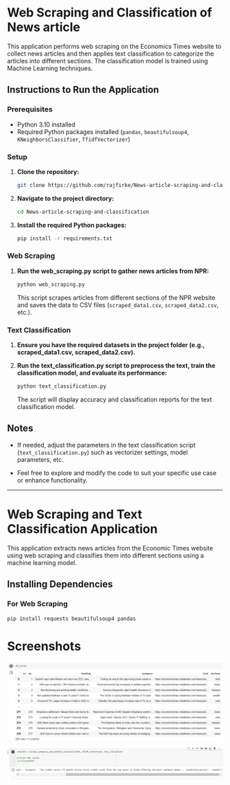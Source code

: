 # Web Scraping and Classification of News article

This application performs web scraping on the Economics Times website to collect news articles and then applies text classification to categorize the articles into different sections. The classification model is trained using Machine Learning techniques.

## Instructions to Run the Application

### Prerequisites 

- Python 3.10 installed
- Required Python packages installed (`pandas`, `beautifulsoup4`, `KNeighborsClassifier`, `TfidfVectorizer`)

### Setup

1. **Clone the repository:**

    ```bash
    git clone https://github.com/rajfirke/News-article-scraping-and-classification.git
    ```

2. **Navigate to the project directory:**

    ```bash
    cd News-article-scraping-and-classification
    ```

3. **Install the required Python packages:**

    ```bash
    pip install -r requirements.txt
    ```

### Web Scraping

1. **Run the web_scraping.py script to gather news articles from NPR:**

    ```bash
    python web_scraping.py
    ```

   This script scrapes articles from different sections of the NPR website and saves the data to CSV files (`scraped_data1.csv`, `scraped_data2.csv`, etc.).

### Text Classification

1. **Ensure you have the required datasets in the project folder (e.g., scraped_data1.csv, scraped_data2.csv).**

2. **Run the text_classification.py script to preprocess the text, train the classification model, and evaluate its performance:**

    ```bash
    python text_classification.py
    ```

   The script will display accuracy and classification reports for the text classification model.

## Notes

- If needed, adjust the parameters in the text classification script (`text_classification.py`) such as vectorizer settings, model parameters, etc.

- Feel free to explore and modify the code to suit your specific use case or enhance functionality.

---

# Web Scraping and Text Classification Application

This application extracts news articles from the Economic Times website using web scraping and classifies them into different sections using a machine learning model.

## Installing Dependencies

### For Web Scraping

```bash
pip install requests beautifulsoup4 pandas
```
# Screenshots
<div align="center">
    
![Final Dataset](News%20article%20scraping/Screenshots/Final%20dataset.png)

![Link based classification](News%20article%20scraping/Screenshots/Link%20based%20classification.png)

</div>
